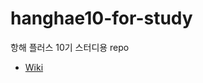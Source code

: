 # hanghae10-for-study
항해 플러스 10기 스터디용 repo

- [Wiki](https://github.com/jay05410/hanghae10-for-study/wiki)